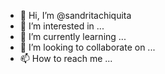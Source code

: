 - 👋 Hi, I’m @sandritachiquita
- 👀 I’m interested in ...
- 🌱 I’m currently learning ...
- 💞️ I’m looking to collaborate on ...
- 📫 How to reach me ...

<!---
sandritachiquita/sandritachiquita is a ✨ special ✨ repository because its `README.md` (this file) appears on your GitHub profile.
You can click the Preview link to take a look at your changes.
--->
